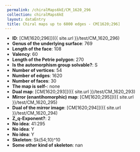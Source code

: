 ```yaml
--- 
 permalink: /chiralMaps6kE/CM_1620_296 
 collection: chiralMaps6kE
 layout: dataEntry
 title: Chiral maps up to 6000 edges - CM[1620;296]
---
```


- **ID**: [CM[1620;296]]({{ site.url }}/test/CM_1620_296)
- **Genus of the underlying surface**: 769
- **Length of the face**: 108
- **Valency**: 60
- **Length of the Petrie polygon**: 270
- **Is the automorphism group solvable?**: S
- **Number of vertices**: 54
- **Number of edges**: 1620
- **Number of faces**: 30
- **The map is self-**: none
- **Dual map**: [CM[1620;293]]({{ site.url }}/test/CM_1620_293)
- **Mirror (enantihomorphic) map**: [CM[1620;295]]({{ site.url }}/test/CM_1620_295)
- **Dual of the mirror image**: [CM[1620;294]]({{ site.url }}/test/CM_1620_294)
- **Z_q-Exponent?**: 2
- **No idea**:  41:295
- **No idea**: Y
- **No idea**: Y
- **Skeleton**: Sk(54;10)^10
- **Some other kind of skeleton**: nan
